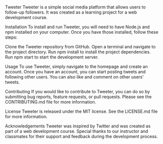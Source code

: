 Tweeter
Tweeter is a simple social media platform that allows users to follow-up followers.
It was created as a learning project for a web development course.

Installation
To install and run Tweeter, you will need to have Node.js and npm installed on your computer. Once you have those installed, follow these steps:

Clone the Tweeter repository from GitHub.
Open a terminal and navigate to the project directory.
Run npm install to install the project dependencies.
Run npm start to start the development server.

Usage
To use Tweeter, simply navigate to the homepage and create an account.
Once you have an account, you can start posting tweets and following other users.
You can also like and comment on other users' tweets.

Contributing
If you would like to contribute to Tweeter, you can do so by submitting bug reports, 
feature requests, or pull requests. Please see the CONTRIBUTING.md file for more information.

License
Tweeter is released under the MIT license. See the LICENSE.md file for more information.

Acknowledgements
Tweeter was inspired by Twitter and was created as part of a web development course.
Special thanks to our instructor and classmates for their support and feedback during the development process.
 
